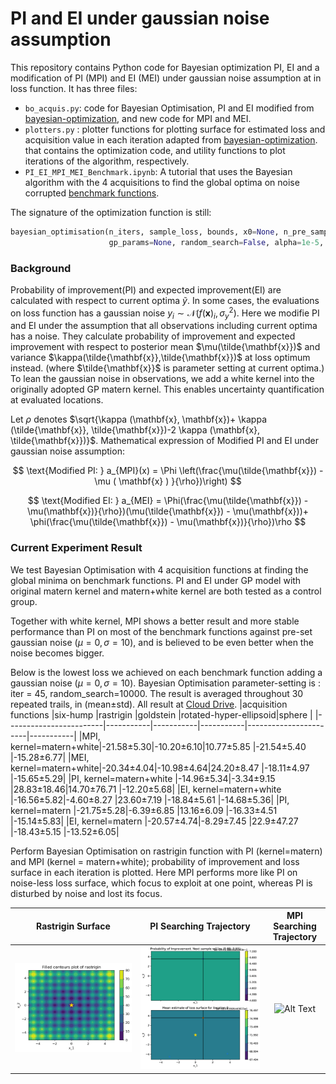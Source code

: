 # PI and EI under gaussian noise assumption

This repository contains Python code for Bayesian optimization PI, EI and a modification of PI (MPI) and EI (MEI) under gaussian noise assumption at in loss function.
 It has three files:

* `bo_acquis.py`: code for Bayesian Optimisation, PI and EI modified from [bayesian-optimization](https://github.com/thuijskens/bayesian-optimization), and new code for MPI and MEI.
* `plotters.py` : plotter functions for plotting surface for estimated loss and acquisition value in each iteration adapted from [bayesian-optimization](https://github.com/thuijskens/bayesian-optimization).
that contains the optimization code, and utility functions to plot iterations of the algorithm, respectively.
* `PI_EI_MPI_MEI_Benchmark.ipynb`: A tutorial that uses the Bayesian algorithm with the 4 acquisitions to find the global optima on noise corrupted [benchmark functions](http://www.resibots.eu/limbo/bo_benchmarks.html).

The signature of the optimization function is still:

```python
bayesian_optimisation(n_iters, sample_loss, bounds, x0=None, n_pre_samples=5,
                      gp_params=None, random_search=False, alpha=1e-5, epsilon=1e-7)
```

### Background

Probability of improvement(PI) and expected improvement(EI) are calculated with respect to current optima $\tilde{y}$.
In some cases, the evaluations on loss function has a gaussian noise $y_i \sim \mathcal{N} (f(\mathbf{x})_i,\sigma^2_y)$. 
Here we modifie PI and EI under the assumption that all observations including current optima has a noise. They calculate probability of improvement and expected improvement with respect to 
posterior mean $\mu(\tilde{\mathbf{x}})$ and  variance $\kappa(\tilde{\mathbf{x}},\tilde{\mathbf{x}})$ at loss optimum instead.  (where $\tilde{\mathbf{x}}$ is parameter setting at current optima.) 
To lean the gaussian noise in observations, we add a white kernel into the originally adopted GP matern kernel. This 
enables uncertainty quantification at evaluated locations.

 Let $\rho$ denotes $\sqrt{\kappa (\mathbf{x}, \mathbf{x})+ \kappa (\tilde{\mathbf{x}}, \tilde{\mathbf{x}})-2 \kappa (\mathbf{x}, \tilde{\mathbf{x}})}$. Mathematical expression of Modified PI and EI under gaussian noise assumption:

$$
\text{Modified PI: }  a_{MPI}(x) = \Phi \left(\frac{\mu(\tilde{\mathbf{x}}) - \mu ( \mathbf{x} ) }{\rho})\right)
$$

$$
\text{Modified EI: } a_{MEI} = \Phi(\frac{\mu(\tilde{\mathbf{x}}) - \mu(\mathbf{x})}{\rho})(\mu(\tilde{\mathbf{x}}) - \mu(\mathbf{x}))+
        \phi(\frac{\mu(\tilde{\mathbf{x}}) - \mu(\mathbf{x})}{\rho})\rho
$$

### Current Experiment Result

We test Bayesian Optimisation with 4 acquisition functions at finding the global minima on benchmark functions.
PI and EI under GP model with original matern kernel and matern+white kernel are both tested as a control group.

Together with white kernel, MPI shows a better result and more stable performance than PI on most of the benchmark functions 
against pre-set gaussian noise $\mathcal(\mu=0,\sigma = 10)$, and is believed to be even better when the noise becomes bigger.

Below is the lowest loss we achieved on each benchmark function adding a gaussian noise $\mathcal(\mu=0,\sigma = 10)$.
Bayesian Optimisation parameter-setting is : iter = 45, random_search=10000. 
The result is averaged throughout 30 repeated trails, in (mean±std). All result at [Cloud Drive](https://www.dropbox.com/sh/em5wjbjrwsa69ts/AABesM6USnCL_9jfZW3Yonrda?dl=0).
|acquisition functions   |six-hump   |rastrigin  |goldstein  |rotated-hyper-ellipsoid|sphere     |
|------------------------|-----------|-----------|-----------|-----------------------|-----------|
|MPI, kernel=matern+white|-21.58±5.30|-10.20±6.10|10.77±5.85 |-21.54±5.40            |-15.28±6.77|
|MEI, kernel=matern+white|-20.34±4.04|-10.98±4.64|24.20±8.47 |-18.11±4.97            |-15.65±5.29|
|PI, kernel=matern+white |-14.96±5.34|-3.34±9.15 |28.83±18.46|14.70±76.71            |-12.20±5.68|
|EI, kernel=matern+white |-16.56±5.82|-4.60±8.27 |23.60±7.19 |-18.84±5.61            |-14.68±5.36|
|PI, kernel=matern       |-21.75±5.28|-6.39±6.85 |13.16±6.09 |-16.33±4.51            |-15.14±5.83|
|EI, kernel=matern       |-20.57±4.74|-8.29±7.45 |22.9±47.27 |-18.43±5.15            |-13.52±6.05|


Perform Bayesian Optimisation on rastrigin function with PI (kernel=matern) and MPI (kernel = matern+white); probability of improvement and loss surface in each iteration is plotted.
Here MPI performs more like PI on noise-less loss surface, which focus to exploit at one point, whereas PI is disturbed by noise and lost its focus.


|                Rastrigin Surface                 |                      PI Searching Trajectory                       |                      MPI Searching Trajectory                       |
|:------------------------------------------------:|:------------------------------------------------------------------:|:-------------------------------------------------------------------:|
| ![Alt Text](./rastrigin/real_loss_rastrigin.png) | ![Alt Text](./rastrigin/add_noise/PI_rastrigin/bo_2d_new_data.gif) | ![Alt Text](./rastrigin/add_noise/MPI_rastrigin/bo_2d_new_data.gif) |


